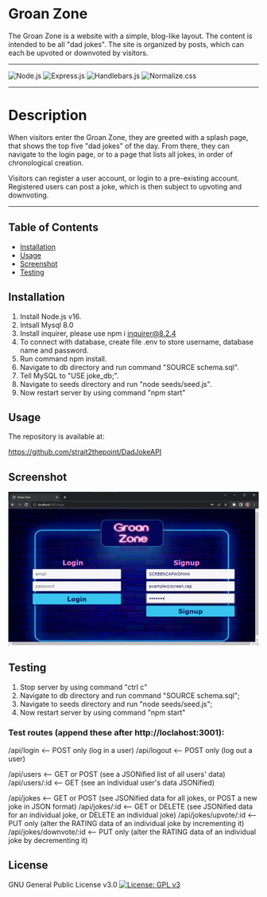 # Groan Zone
The Groan Zone is a website with a simple, blog-like layout. The content is intended to be all "dad jokes". The site is organized by posts, which can each be upvoted or downvoted by visitors.

<hr>

![Node.js](https://img.shields.io/badge/Nodejs-16.18.0-blue.svg)
![Express.js](https://img.shields.io/badge/Express.js-4.17.1-blue.svg)
![Handlebars.js](https://img.shields.io/badge/Handlebars.js-4.7.7-blue.svg)
![Normalize.css](https://img.shields.io/badge/Normalize.css-8.0.1-blue.svg)

<hr>

# Description
When visitors enter the Groan Zone, they are greeted with a splash page, that shows the top five "dad jokes" of the day. From there, they can navigate to the login page, or to a page that lists all jokes, in order of chronological creation.

Visitors can register a user account, or login to a pre-existing account. Registered users can post a joke, which is then subject to upvoting and downvoting.

<hr>

## Table of Contents

 *  [Installation](#installation)
 *  [Usage](#usage)
 *  [Screenshot](#screenshot)
 *  [Testing](#testing)



## Installation
1. Install Node.js v16.
2. Intsall Mysql 8.0
3. Install inquirer, please use npm i inquirer@8.2.4
4. To connect with database, create file .env to store username, database name and password.
5. Run command npm install.
6. Navigate to db directory and run command "SOURCE schema.sql".
7. Tell MySQL to "USE joke_db;".
8. Navigate to seeds directory and run "node seeds/seed.js".
9. Now restart server by using command "npm start"

## Usage

The repository is available at:

https://github.com/strait2thepoint/DadJokeAPI

## Screenshot

![The login screen in a normalized Chrome window](./public/login_screencap.png)

## Testing

1. Stop server by using command "ctrl c"
2. Navigate to db directory and run command "SOURCE schema.sql";
3. Navigate to seeds directory and run "node seeds/seed.js";
4. Now restart server by using command "npm start"

### Test routes (append these after http://loclahost:3001):

/api/login              <-- POST only (log in a user)
/api/logout             <-- POST only (log out a user)

/api/users              <-- GET or POST (see a JSONified list of all users' data)
/api/users/:id          <-- GET         (see an individual user's data JSONified)

/api/jokes              <-- GET or POST    (see JSONified data for all jokes, or POST a new joke in JSON format)
/api/jokes/:id          <-- GET or DELETE  (see JSONified data for an individual joke, or DELETE an individual joke)
/api/jokes/upvote/:id   <-- PUT only       (alter the RATING data of an individual joke by incrementing it)
/api/jokes/downvote/:id <-- PUT only       (alter the RATING data of an individual joke by decrementing it)

## License

GNU General Public License v3.0 [![License: GPL v3](https://img.shields.io/badge/License-GPLv3-blue.svg)](https://www.gnu.org/licenses/gpl-3.0)


